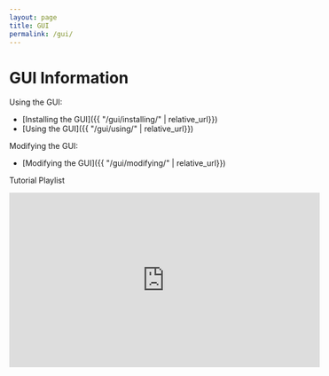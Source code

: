 ```yaml
---
layout: page
title: GUI
permalink: /gui/
---
```


# GUI Information

<!-- ![An array of completed modules]({{ "/assets/img/modules/module_array.jpg" | relative_url }}) -->
<!-- <p align="center">
    <img src='{{ "/assets/img/modules/module_array.jpg" | relative_url }}' alt='An array of completed modules' width="60%">
</p> -->

Using the GUI:
* [Installing the GUI]({{ "/gui/installing/" | relative_url}})
* [Using the GUI]({{ "/gui/using/" | relative_url}})

Modifying the GUI:
* [Modifying the GUI]({{ "/gui/modifying/" | relative_url}})

Tutorial Playlist
<p align="center"><div class="youtube-video-container"><iframe width="560" height="315" src="https://www.youtube.com/embed/videoseries?list=PLRx8qFiMJrOMVvu-vbnSqc6cQAcbbM026" title="YouTube video player" frameborder="0" allow="accelerometer; autoplay; clipboard-write; encrypted-media; gyroscope; picture-in-picture; web-share" allowfullscreen></iframe></div></p>
